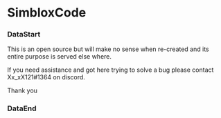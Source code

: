 # SimbloxCode

### DataStart



This is an open source but will make no sense when re-created and its entire purpose is served else where.

If you need assistance and got here trying to solve a bug please contact Xx_xX121#1364 on discord.

Thank you



### DataEnd
